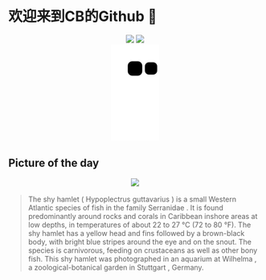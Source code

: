 
# 欢迎来到CB的Github 👋

<div align="center">
  <img height="137px" src="https://github-readme-stats.vercel.app/api?username=SuperCB&show_icons=true&theme=radical" />
  <img height="137px" src="https://github-readme-stats.vercel.app/api/top-langs/?username=SuperCB&hide_title=true&hide_border=true&layout=compact&langs_count=6&text_color=000&icon_color=fff" />
</div>


<div align="center">
    <img src="./contribution-snake/github-contribution-grid-snake.svg" />
</div>



## Picture of the day
<div align="center">
  <img width=400px src="https://upload.wikimedia.org/wikipedia/commons/thumb/4/4d/Hypoplectrus_guttavarius_-_Wilhelma_01.jpg/600px-Hypoplectrus_guttavarius_-_Wilhelma_01.jpg" />
</div>

>The  shy hamlet  ( Hypoplectrus guttavarius ) is a small Western Atlantic species of fish in the family  Serranidae . It is found predominantly around rocks and corals in  Caribbean  inshore areas at low depths, in temperatures of about 22 to 27 °C (72 to 80 °F). The shy hamlet has a yellow head and fins followed by a brown-black body, with bright blue stripes around the eye and on the snout. The species is carnivorous, feeding on crustaceans as well as other bony fish. This shy hamlet was photographed in an aquarium at  Wilhelma , a zoological-botanical garden in  Stuttgart , Germany.


